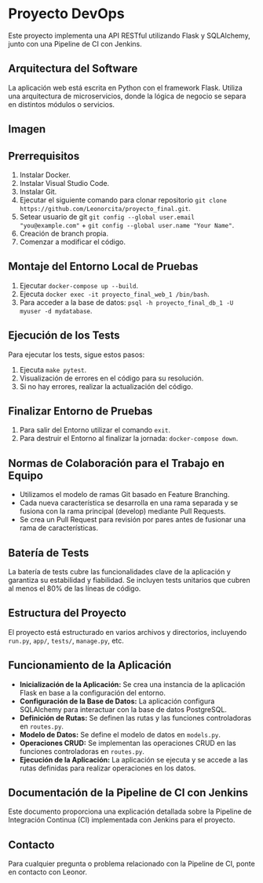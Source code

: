 # Proyecto DevOps

Este proyecto implementa una API RESTful utilizando Flask y SQLAlchemy, junto con una Pipeline de CI con Jenkins.

## Arquitectura del Software

La aplicación web está escrita en Python con el framework Flask. Utiliza una arquitectura de microservicios, donde la lógica de negocio se separa en distintos módulos o servicios.

## Imagen

## Prerrequisitos

1. Instalar Docker.
2. Instalar Visual Studio Code.
3. Instalar Git.
4. Ejecutar el siguiente comando para clonar repositorio `git clone https://github.com/Leonorcita/proyecto_final.git`.
5. Setear usuario de git `git config --global user.email "you@example.com"` + `git config --global user.name "Your Name"`.
6. Creación de branch propia.
7. Comenzar a modificar el código.

## Montaje del Entorno Local de Pruebas

1. Ejecutar `docker-compose up --build`.
2. Ejecuta `docker exec -it proyecto_final_web_1 /bin/bash`.
3. Para acceder a la base de datos: `psql -h proyecto_final_db_1 -U myuser -d mydatabase`.

## Ejecución de los Tests

Para ejecutar los tests, sigue estos pasos:

1. Ejecuta `make pytest`.
2. Visualización de errores en el código para su resolución.
3. Si no hay errores, realizar la actualización del código.

## Finalizar Entorno de Pruebas

1. Para salir del Entorno utilizar el comando `exit`.
2. Para destruir el Entorno al finalizar la jornada: `docker-compose down`.

## Normas de Colaboración para el Trabajo en Equipo

- Utilizamos el modelo de ramas Git basado en Feature Branching.
- Cada nueva característica se desarrolla en una rama separada y se fusiona con la rama principal (develop) mediante Pull Requests.
- Se crea un Pull Request para revisión por pares antes de fusionar una rama de características.

## Batería de Tests

La batería de tests cubre las funcionalidades clave de la aplicación y garantiza su estabilidad y fiabilidad. Se incluyen tests unitarios que cubren al menos el 80% de las líneas de código.

## Estructura del Proyecto

El proyecto está estructurado en varios archivos y directorios, incluyendo `run.py`, `app/`, `tests/`, `manage.py`, etc.

## Funcionamiento de la Aplicación

- **Inicialización de la Aplicación:** Se crea una instancia de la aplicación Flask en base a la configuración del entorno.
- **Configuración de la Base de Datos:** La aplicación configura SQLAlchemy para interactuar con la base de datos PostgreSQL.
- **Definición de Rutas:** Se definen las rutas y las funciones controladoras en `routes.py`.
- **Modelo de Datos:** Se define el modelo de datos en `models.py`.
- **Operaciones CRUD:** Se implementan las operaciones CRUD en las funciones controladoras en `routes.py`.
- **Ejecución de la Aplicación:** La aplicación se ejecuta y se accede a las rutas definidas para realizar operaciones en los datos.

## Documentación de la Pipeline de CI con Jenkins

Este documento proporciona una explicación detallada sobre la Pipeline de Integración Continua (CI) implementada con Jenkins para el proyecto.

## Contacto

Para cualquier pregunta o problema relacionado con la Pipeline de CI, ponte en contacto con Leonor.
